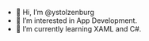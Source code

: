 - 👋 Hi, I’m @ystolzenburg
- 👀 I’m interested in App Development.
- 🌱 I’m currently learning XAML and C#.

<!---
ystolzenburg/ystolzenburg is a ✨ special ✨ repository because its `README.md` (this file) appears on your GitHub profile.
You can click the Preview link to take a look at your changes.
--->
